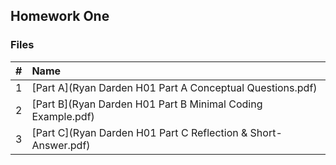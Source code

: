 ## Homework One

### Files

|   #   | Name                                                         |
| :---: | :----------------------------------------------------------- |
|   1   | [Part A](Ryan Darden H01 Part A Conceptual Questions.pdf)    |
|   2   | [Part B](Ryan Darden H01 Part B Minimal Coding Example.pdf)    |
|   3   | [Part C](Ryan Darden H01 Part C Reflection & Short-Answer.pdf) |

